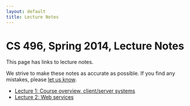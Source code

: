 ```yaml
---
layout: default
title: Lecture Notes
---
```


# CS 496, Spring 2014, Lecture Notes

This page has links to lecture notes.

We strive to make these notes as accurate as possible.
If you find any mistakes, please [let us know](mailto:dhovemey@ycp.edu).

- [Lecture 1: Course overview, client/server systems](lecture01.html)
- [Lecture 2: Web services](lecture02.html)
